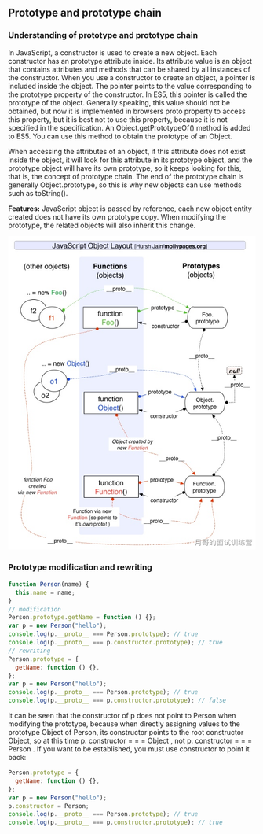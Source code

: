 ## Prototype and prototype chain

### Understanding of prototype and prototype chain

In JavaScript, a constructor is used to create a new object. Each constructor has an prototype attribute inside. Its attribute value is an object that contains attributes and methods that can be shared by all instances of the constructor. When you use a constructor to create an object, a pointer is included inside the object. The pointer points to the value corresponding to the prototype property of the constructor. In ES5, this pointer is called the prototype of the object. Generally speaking, this value should not be obtained, but now it is implemented in browsers proto property to access this property, but it is best not to use this property, because it is not specified in the specification. An Object.getPrototypeOf() method is added to ES5. You can use this method to obtain the prototype of an Object.

When accessing the attributes of an object, if this attribute does not exist inside the object, it will look for this attribute in its prototype object, and the prototype object will have its own prototype, so it keeps looking for this, that is, the concept of prototype chain. The end of the prototype chain is generally Object.prototype, so this is why new objects can use methods such as toString().

**Features:** JavaScript object is passed by reference, each new object entity created does not have its own prototype copy. When modifying the prototype, the related objects will also inherit this change.

![prototype chain](images/image.png)

### Prototype modification and rewriting

```js
function Person(name) {
  this.name = name;
}
// modification
Person.prototype.getName = function () {};
var p = new Person("hello");
console.log(p.__proto__ === Person.prototype); // true
console.log(p.__proto__ === p.constructor.prototype); // true
// rewriting
Person.prototype = {
  getName: function () {},
};
var p = new Person("hello");
console.log(p.__proto__ === Person.prototype); // true
console.log(p.__proto__ === p.constructor.prototype); // false
```

It can be seen that the constructor of p does not point to Person when modifying the prototype, because when directly assigning values to the prototype Object of Person, its constructor points to the root constructor Object, so at this time p. constructor = = = Object , not p. constructor = = = Person . If you want to be established, you must use constructor to point it back:

```js
Person.prototype = {
  getName: function () {},
};
var p = new Person("hello");
p.constructor = Person;
console.log(p.__proto__ === Person.prototype); // true
console.log(p.__proto__ === p.constructor.prototype); // true
```
